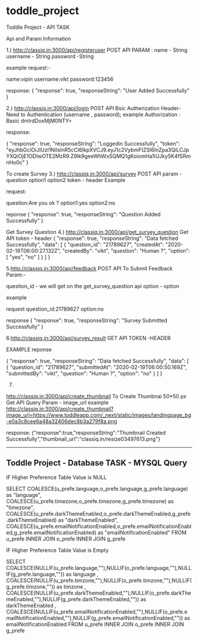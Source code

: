 # toddle_project

Toddle Project - API TASK

Api and Param Information

1.) http://classiq.in:3000/api/registeruser
POST API
PARAM : name - String
username - String
password -String

example
request:-

name:vipin
username:vikt
password:123456

response:
{
    "response": true,
    "responseString": "User Added Successfully"
}

2.) http://classiq.in:3000/api/login
POST API
Bsic Autherization
Header- Need to Authentication (username , password);
example
Authorization : Basic dmlrdDoxMjM0NTY=

response:

{
    "response": true,
    "responseString": "Loggedin Successfully",
    "token": "eyJhbGciOiJIUzI1NiIsInR5cCI6IkpXVCJ9.eyJ1c2VybmFtZSI6InZpa3QiLCJpYXQiOjE1ODIwOTE2MzR9.Z9Ik9geeWhWxSQMQ1gKoiomHa1iUJky5K4fSRmnHo0c"
}

To create Survey
3.) http://classiq.in:3000/api/survey
POST API
param - 
question
option1
option2
token - header
Example

request:

question:Are you ok ?
option1:yes
option2:no

reponse
{
    "response": true,
    "responseString": "Question Added Successfully"
}

Get Survey Question
4.) http://classiq.in:3000/api/get_survey_question
Get API
token - header
{
    "response": true,
    "responseString": "Data fetched Successfully",
    "data": [
        {
            "question_id": "21789627",
            "createdAt": "2020-02-19T06:00:27.132Z",
            "createdBy": "vikt",
            "question": "Human ?",
            "option": [
                "yes",
                "no"
            ]
        }
    ]
}

5.http://classiq.in:3000/api/feedback
POST API
To Submit Feedback 
Param:-

question_id - we will get on the get_survey_question api
option - option 

example

request
question_id:21789627
option:no

response
{
    "response": true,
    "responseString": "Survey Submitted Successfully"
}

6.http://classiq.in:3000/api/survey_result
GET API
TOKEN  -HEADER

EXAMPLE
reponse

{
    "response": true,
    "responseString": "Data fetched Successfully",
    "data": [
        {
            "question_id": "21789627",
            "submittedAt": "2020-02-19T06:00:50.169Z",
            "submittedBy": "vikt",
            "question": "Human ?",
            "option": "no"
        }
    ]
}

7.
http://classiq.in:3000/api/create_thumbnail
To Create Thumbnai 50*50 px
Get API
Query Param - image_url
example
http://classiq.in:3000/api/create_thumbnail?image_url=https://www.toddleapp.com/_next/static/images/landingpage_bg-e0a3c8cee6a48a32406dec8b3a279f8a.png

response:
{"response":true,"responseString":"Thumbnail Created Successfully","thumbnail_url":"classiq.in/resize03497613.png"}

--------------------------------------------------------------------------------------------------------------------------
Toddle Project - Database TASK - MYSQL Query
---------------------------------------------------------------------------------------------------------------------------
IF Higher Preference Table Value is NULL 

SELECT 
COALESCE(u_prefe.language,o_prefe.language,g_prefe.language) as "language",
COALESCE(u_prefe.timezone,o_prefe.timezone,g_prefe.timezone) as "timezone",
COALESCE(u_prefe.darkThemeEnabled,o_prefe.darkThemeEnabled,g_prefe.darkThemeEnabled) as "darkThemeEnabled",
COALESCE(u_prefe.emailNotificationEnabled,o_prefe.emailNotificationEnabled,g_prefe.emailNotificationEnabled) as "emailNotificationEnabled" 
FROM u_prefe INNER JOIN o_prefe INNER JOIN g_prefe


IF Higher Preference Table Value is Empty 

SELECT 
COALESCE(NULLIF(u_prefe.language,""),NULLIF(o_prefe.language,""),NULLIF(g_prefe.language,"")) as language ,
COALESCE(NULLIF(u_prefe.timzone,""),NULLIF(o_prefe.timzone,""),NULLIF(g_prefe.timzone,"")) as timzone ,
COALESCE(NULLIF(u_prefe.darkThemeEnabled,""),NULLIF(o_prefe.darkThemeEnabled,""),NULLIF(g_prefe.darkThemeEnabled,"")) as darkThemeEnabled ,
COALESCE(NULLIF(u_prefe.emailNotificationEnabled,""),NULLIF(o_prefe.emailNotificationEnabled,""),NULLIF(g_prefe.emailNotificationEnabled,"")) as emailNotificationEnabled 
FROM u_prefe INNER JOIN o_prefe INNER JOIN g_prefe























